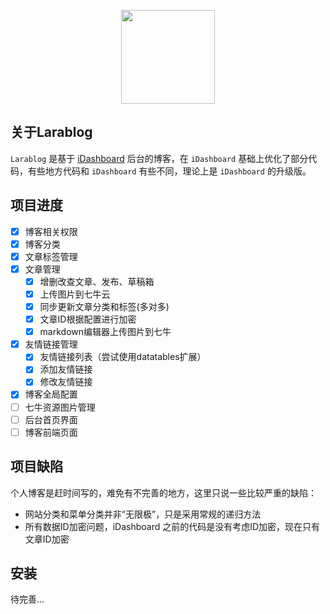 <p align="center"><a href="https://laravel.com" target="_blank"><img width="150"src="https://laravel.com/laravel.png"></a></p>


## 关于Larablog

`Larablog` 是基于 [iDashboard](https://github.com/lanceWan/iDashboard) 后台的博客，在 `iDashboard` 基础上优化了部分代码，有些地方代码和 `iDashboard` 有些不同，理论上是 `iDashboard` 的升级版。

## 项目进度

- [x] 博客相关权限
- [x] 博客分类
- [x] 文章标签管理
- [x] 文章管理
	- [x] 增删改查文章、发布、草稿箱
	- [x] 上传图片到七牛云
	- [x] 同步更新文章分类和标签(多对多)
	- [x] 文章ID根据配置进行加密
	- [x] markdown编辑器上传图片到七牛
- [x] 友情链接管理
	- [x] 友情链接列表（尝试使用datatables扩展）
	- [x] 添加友情链接
	- [x] 修改友情链接
- [x] 博客全局配置
- [ ] 七牛资源图片管理
- [ ] 后台首页界面
- [ ] 博客前端页面

## 项目缺陷
个人博客是赶时间写的，难免有不完善的地方，这里只说一些比较严重的缺陷：

* 网站分类和菜单分类并非“无限极”，只是采用常规的递归方法
* 所有数据ID加密问题，iDashboard 之前的代码是没有考虑ID加密，现在只有文章ID加密

## 安装
待完善...